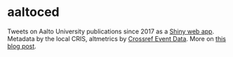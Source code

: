 # aaltoced

Tweets on Aalto University publications since 2017 as a [Shiny web app](https://ttso.shinyapps.io/aaltoced/). Metadata by the local CRIS, altmetrics by [Crossref Event Data](https://www.eventdata.crossref.org/guide/). More on [this blog post](https://blogs.aalto.fi/suoritin/2019/04/10/everyday-altmetrics/).
